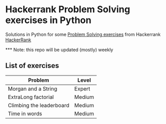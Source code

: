 # Hackerrank Problem Solving exercises in Python
Solutions in Python for some [Problem Solving exercises](https://www.hackerrank.com/domains/algorithms?badge_type=problem-solving) from Hackerrank [HackerRank](https://www.hackerrank.com/)


*** Note: this repo will be updated (mostly) weekly

## List of exercises

| Problem | Level |
| --- | --- |
| Morgan and a String | Expert |
| ExtraLong factorial | Medium |
| Climbing the leaderboard | Medium |
| Time in words | Medium |

